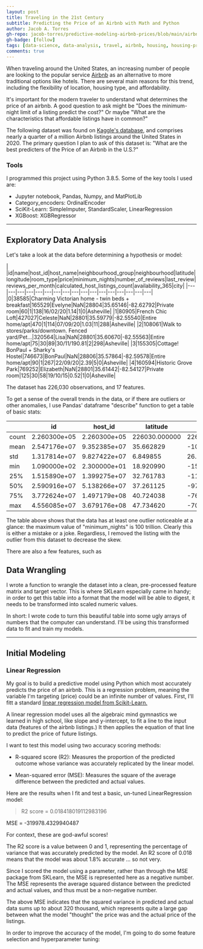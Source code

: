 ```yaml
---
layout: post
title: Traveling in the 21st Century
subtitle: Predicting the Price of an Airbnb with Math and Python
author: Jacob A. Torres
gh-repo: jacob-torres/predictive-modeling-airbnb-prices/blob/main/airbnb_ds_u2.ipynb
gh-badge: [follow]
tags: [data-science, data-analysis, travel, airbnb, housing, housing-price, machine-learning, predictive-modeling]
comments: true
---
```


When traveling around the United States, an increasing number of people are looking to the popular service [Airbnb](https://airbnb.com/) as an alternative to more traditional options like hotels. There are several main reasons for this trend, including the flexibility of location, housing type, and affordability.

It's important for the modern traveler to understand what determines the price of an airbnb. A good question to ask might be "Does the minimum-night limit of a listing predict the cost?" Or maybe "What are the characteristics that affordable listings have in common?"

The following dataset was found on [Kaggle's database,](https://kaggle.com/datasets/) and comprises nearly a quarter of a million Airbnb listings around the United States in 2020. The primary question I plan to ask of this dataset is: "What are the best predicters of the Price of an Airbnb in the U.S.?"

### Tools

I programmed this project using Python 3.8.5. Some of the key tools I used are:

- Jupyter notebook, Pandas, Numpy, and MatPlotLib
-  Category_encoders: OrdinalEncoder
- SciKit-Learn: SimpleImputer, StandardScaler, LinearRegression
- XGBoost: XGBRegressor

---

## Exploratory Data Analysis

Let's take a look at the data before determining a hypothesis or model:
 
 
| |id|name|host_id|host_name|neighbourhood_group|neighbourhood|latitude|longitude|room_type|price|minimum_nights|number_of_reviews|last_review|reviews_per_month|calculated_host_listings_count|availability_365|city|
|---|---|---|---|---|---|---|---|---|---|---|---|---|---|---|---|---|
|0|38585|Charming Victorian home - twin beds + breakfast|165529|Evelyne|NaN|28804|35.65146|-82.62792|Private room|60|1|138|16/02/20|1.14|1|0|Asheville|
|1|80905|French Chic Loft|427027|Celeste|NaN|28801|35.59779|-82.55540|Entire home/apt|470|1|114|07/09/20|1.03|11|288|Asheville|
|2|108061|Walk to stores/parks/downtown. Fenced yard/Pet...|320564|Lisa|NaN|28801|35.60670|-82.55563|Entire home/apt|75|30|89|30/11/190.81|2|298|Asheville|
|3|155305|Cottage! BonPaul + Sharky's Hostel|746673|BonPaul|NaN|28806|35.57864|-82.59578|Entire home/apt|90|1|267|22/09/20|2.39|5|0|Asheville|
|4|160594|Historic Grove Park|769252|Elizabeth|NaN|28801|35.61442|-82.54127|Private room|125|30|58|19/10/15|0.52|1|0|Asheville|

The dataset has 226,030 observations, and 17 features.

To get a sense of the overall trends in the data, or if there are outliers or other anomalies, I use Pandas' dataframe "describe" function to get a table of basic stats:

 
| |id|host_id|latitude|longitude|price|minimum_nights|number_of_reviews|reviews_per_month|calculated_host_listings_count|availability_365|
|---|---|---|---|---|---|---|---|---|---|---|
|count|2.260300e+05|2.260300e+05|226030.000000|226030.000000|226030.000000|2.260300e+05|226030.000000|177428.00000|226030.000000|226030.000000|
|mean|2.547176e+07|9.352385e+07|35.662829|-103.220662|219.716529|4.525490e+02|34.506530|1.43145|16.698562|159.314856|
|std|1.317814e+07|9.827422e+07|6.849855|26.222091|570.353609|2.103376e+05|63.602914|1.68321|51.068966|140.179628|
|min|1.090000e+02|2.300000e+01|18.920990|-159.714900|0.000000|1.000000e+00|0.000000|0.01000|1.000000|0.000000|
|25%|1.515890e+07|1.399275e+07|32.761783|-118.598115|75.000000|1.000000e+00|1.000000|0.23000|1.000000|0.000000|
|50%|2.590916e+07|5.138266e+07|37.261125|-97.817200|121.000000|2.000000e+00|8.000000|0.81000|2.000000|140.000000|
|75%|3.772624e+07|1.497179e+08|40.724038|-76.919322|201.000000|7.000000e+00|39.000000|2.06000|6.000000|311.000000|
|max|4.556085e+07|3.679176e+08|47.734620|-70.995950|24999.000000|1.000000e+08|966.000000|44.0600|593.000000|365.000000|

The table above shows that the data has at least one outlier noticeable at a glance: the maximum value of "minimum_nights" is 100 trillion. Clearly this is either a mistake or a joke. Regardless, I removed the listing with the outlier from this dataset to decrease the skew.

There are also a few features, such as 

## Data Wrangling

I wrote a function to wrangle the dataset into a clean, pre-processed feature matrix and target vector. This is where SKLearn especially came in handy; in order to get this table into a format that the model will be able to digest, it needs to be transformed into scaled numeric values.

In short: I wrote code to turn this beautiful table into some ugly arrays of numbers that the computer can understand. I'll be using this transformed data to fit and train my models.

---

## Initial Modeling

### Linear Regression

My goal is to build a predictive model using Python which most accurately predicts the price of an airbnb. This is a regression problem, meaning the variable I'm targeting (price) could be an infinite number of values. First, I'll fitt a standard [linear regression model from Scikit-Learn.](https://scikit-learn.org/stable/modules/generated/sklearn.linear_model.LinearRegression.html)

A linear regression model uses all the algebraic mind gymnastics we learned in high school, like slope and y-intercept, to fit a line to the input data (features of the airbnb listings.) It then applies the equation of that line to predict the price of future listings.

I want to test this model using two accuracy scoring methods:

- R-squared score (R2): Measures the proportion of the predicted outcome whose variance was accurately replicated by the linear model.

- Mean-squared error (MSE): Measures the square of the average difference between the predicted and actual values.

Here are the results when I fit and test a basic, un-tuned LinearRegression model:

 
>R2 score = 0.018418019112983196

  MSE = -319978.4329940487


For context, these are god-awful scores!

The R2 score is a value between 0 and 1, representing the percentage of variance that was accurately predicted by the model. An R2 score of 0.018 means that the model was about 1.8% accurate ... so not very.

Since I scored the model using a parameter, rather than through the MSE package from SKLearn, the MSE is represented here as a negative number. The MSE represents the average squared distance between the predicted and actual values, and thus must be a non-negative number.

The above MSE indicates that the squared variance in predicted and actual data sums up to about 320 thousand, which represents quite a large gap between what the model "thought" the price was and the actual price of the listings.

In order to improve the accuracy of the model, I'm going to do some feature selection and hyperparameter tuning:

